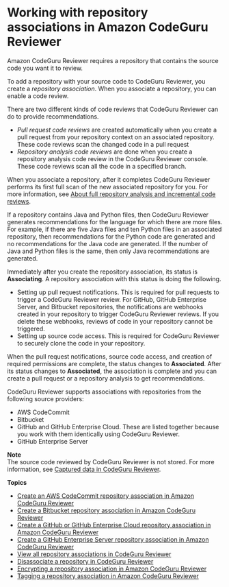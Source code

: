 # Working with repository associations in Amazon CodeGuru Reviewer<a name="working-with-repositories"></a>

Amazon CodeGuru Reviewer requires a repository that contains the source code you want it to review\. 

To add a repository with your source code to CodeGuru Reviewer, you create a *repository association*\. When you associate a repository, you can enable a code review\.

There are two different kinds of code reviews that CodeGuru Reviewer can do to provide recommendations\.
+ *Pull request code reviews* are created automatically when you create a pull request from your repository context on an associated repository\. These code reviews scan the changed code in a pull request
+ *Repository analysis code reviews* are done when you create a repository analysis code review in the CodeGuru Reviewer console\. These code reviews scan all the code in a specified branch\.

When you associate a repository, after it completes CodeGuru Reviewer performs its first full scan of the new associated repository for you\. For more information, see [About full repository analysis and incremental code reviews](repository-analysis-vs-pull-request.md)\.

 If a repository contains Java and Python files, then CodeGuru Reviewer generates recommendations for the language for which there are more files\. For example, if there are five Java files and ten Python files in an associated repository, then recommendations for the Python code are generated and no recommendations for the Java code are generated\. If the number of Java and Python files is the same, then only Java recommendations are generated\. 

 Immediately after you create the repository association, its status is **Associating**\. A repository association with this status is doing the following\. 
+ Setting up pull request notifications\. This is required for pull requests to trigger a CodeGuru Reviewer review\. For GitHub, GitHub Enterprise Server, and Bitbucket repositories, the notifications are webhooks created in your repository to trigger CodeGuru Reviewer reviews\. If you delete these webhooks, reviews of code in your repository cannot be triggered\. 
+ Setting up source code access\. This is required for CodeGuru Reviewer to securely clone the code in your repository\. 

When the pull request notifications, source code access, and creation of required permissions are complete, the status changes to **Associated**\. After its status changes to **Associated**, the association is complete and you can create a pull request or a repository analysis to get recommendations\. 

 CodeGuru Reviewer supports associations with repositories from the following source providers: 
+  AWS CodeCommit 
+  Bitbucket 
+  GitHub and GitHub Enterprise Cloud\. These are listed together because you work with them identically using CodeGuru Reviewer\. 
+  GitHub Enterprise Server 

**Note**  
 The source code reviewed by CodeGuru Reviewer is not stored\. For more information, see [Captured data in CodeGuru Reviewer](data-protection.md#data-captured)\. 

**Topics**
+ [Create an AWS CodeCommit repository association in Amazon CodeGuru Reviewer](create-codecommit-association.md)
+ [Create a Bitbucket repository association in Amazon CodeGuru Reviewer](create-bitbucket-association.md)
+ [Create a GitHub or GitHub Enterprise Cloud repository association in Amazon CodeGuru Reviewer](create-github-association.md)
+ [Create a GitHub Enterprise Server repository association in Amazon CodeGuru Reviewer](create-github-enterprise-association.md)
+ [View all repository associations in CodeGuru Reviewer](repository-association-view-all.md)
+ [Disassociate a repository in CodeGuru Reviewer](disassociate-repository-association.md)
+ [Encrypting a repository association in Amazon CodeGuru Reviewer](encrypt-repository-association.md)
+ [Tagging a repository association in Amazon CodeGuru Reviewer](tag-repository-association.md)